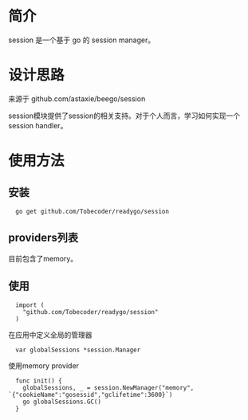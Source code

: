 # 简介

session 是一个基于 go 的 session manager。

# 设计思路

来源于 github.com/astaxie/beego/session

session模块提供了session的相关支持。对于个人而言，学习如何实现一个session handler。  

# 使用方法

## 安装

```
  go get github.com/Tobecoder/readygo/session
```
## providers列表

目前包含了memory。

## 使用

```
  import (
    "github.com/Tobecoder/readygo/session"
  )
```

在应用中定义全局的管理器
```
  var globalSessions *session.Manager
```

使用memory provider

```
  func init() {
  	globalSessions, _ = session.NewManager("memory", `{"cookieName":"gosessid","gclifetime":3600}`)
  	go globalSessions.GC()
  }
```
